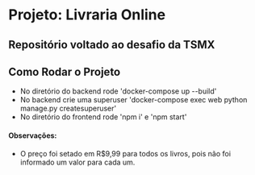 # Projeto: Livraria Online

## Repositório voltado ao desafio da TSMX

## Como Rodar o Projeto
- No diretório do backend rode 'docker-compose up --build'
- No backend crie uma superuser 'docker-compose exec web python manage.py createsuperuser'
- No diretório do frontend rode 'npm i' e 'npm start'

#### Observações:

- O preço foi setado em R$9,99 para todos os livros, pois não foi informado um valor para cada um.
